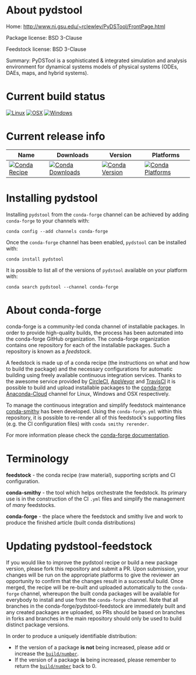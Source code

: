 About pydstool
==============

Home: http://www.ni.gsu.edu/~rclewley/PyDSTool/FrontPage.html

Package license: BSD 3-Clause

Feedstock license: BSD 3-Clause

Summary: PyDSTool is a sophisticated & integrated simulation and analysis environment for dynamical systems models of physical systems (ODEs, DAEs, maps, and hybrid systems).



Current build status
====================

[![Linux](https://img.shields.io/circleci/project/github/conda-forge/pydstool-feedstock/master.svg?label=Linux)](https://circleci.com/gh/conda-forge/pydstool-feedstock)
[![OSX](https://img.shields.io/travis/conda-forge/pydstool-feedstock/master.svg?label=macOS)](https://travis-ci.org/conda-forge/pydstool-feedstock)
[![Windows](https://img.shields.io/appveyor/ci/conda-forge/pydstool-feedstock/master.svg?label=Windows)](https://ci.appveyor.com/project/conda-forge/pydstool-feedstock/branch/master)

Current release info
====================

| Name | Downloads | Version | Platforms |
| --- | --- | --- | --- |
| [![Conda Recipe](https://img.shields.io/badge/recipe-pydstool-green.svg)](https://anaconda.org/conda-forge/pydstool) | [![Conda Downloads](https://img.shields.io/conda/dn/conda-forge/pydstool.svg)](https://anaconda.org/conda-forge/pydstool) | [![Conda Version](https://img.shields.io/conda/vn/conda-forge/pydstool.svg)](https://anaconda.org/conda-forge/pydstool) | [![Conda Platforms](https://img.shields.io/conda/pn/conda-forge/pydstool.svg)](https://anaconda.org/conda-forge/pydstool) |

Installing pydstool
===================

Installing `pydstool` from the `conda-forge` channel can be achieved by adding `conda-forge` to your channels with:

```
conda config --add channels conda-forge
```

Once the `conda-forge` channel has been enabled, `pydstool` can be installed with:

```
conda install pydstool
```

It is possible to list all of the versions of `pydstool` available on your platform with:

```
conda search pydstool --channel conda-forge
```


About conda-forge
=================

conda-forge is a community-led conda channel of installable packages.
In order to provide high-quality builds, the process has been automated into the
conda-forge GitHub organization. The conda-forge organization contains one repository
for each of the installable packages. Such a repository is known as a *feedstock*.

A feedstock is made up of a conda recipe (the instructions on what and how to build
the package) and the necessary configurations for automatic building using freely
available continuous integration services. Thanks to the awesome service provided by
[CircleCI](https://circleci.com/), [AppVeyor](https://www.appveyor.com/)
and [TravisCI](https://travis-ci.org/) it is possible to build and upload installable
packages to the [conda-forge](https://anaconda.org/conda-forge)
[Anaconda-Cloud](https://anaconda.org/) channel for Linux, Windows and OSX respectively.

To manage the continuous integration and simplify feedstock maintenance
[conda-smithy](https://github.com/conda-forge/conda-smithy) has been developed.
Using the ``conda-forge.yml`` within this repository, it is possible to re-render all of
this feedstock's supporting files (e.g. the CI configuration files) with ``conda smithy rerender``.

For more information please check the [conda-forge documentation](https://conda-forge.org/docs/).

Terminology
===========

**feedstock** - the conda recipe (raw material), supporting scripts and CI configuration.

**conda-smithy** - the tool which helps orchestrate the feedstock.
                   Its primary use is in the construction of the CI ``.yml`` files
                   and simplify the management of *many* feedstocks.

**conda-forge** - the place where the feedstock and smithy live and work to
                  produce the finished article (built conda distributions)


Updating pydstool-feedstock
===========================

If you would like to improve the pydstool recipe or build a new
package version, please fork this repository and submit a PR. Upon submission,
your changes will be run on the appropriate platforms to give the reviewer an
opportunity to confirm that the changes result in a successful build. Once
merged, the recipe will be re-built and uploaded automatically to the
`conda-forge` channel, whereupon the built conda packages will be available for
everybody to install and use from the `conda-forge` channel.
Note that all branches in the conda-forge/pydstool-feedstock are
immediately built and any created packages are uploaded, so PRs should be based
on branches in forks and branches in the main repository should only be used to
build distinct package versions.

In order to produce a uniquely identifiable distribution:
 * If the version of a package **is not** being increased, please add or increase
   the [``build/number``](https://conda.io/docs/user-guide/tasks/build-packages/define-metadata.html#build-number-and-string).
 * If the version of a package **is** being increased, please remember to return
   the [``build/number``](https://conda.io/docs/user-guide/tasks/build-packages/define-metadata.html#build-number-and-string)
   back to 0.
